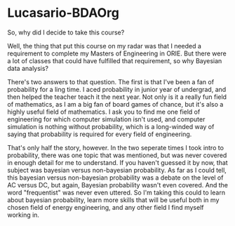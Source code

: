# Lucasario-BDAOrg

So, why did I decide to take this course?

Well, the thing that put this course on my radar was that I needed a requirement
to complete my Masters of Engineering in ORIE. But there were a lot of classes
that could have fulfilled that requirement, so why Bayesian data analysis?

There's two answers to that question. The first is that I've been a fan of probability
for a ling time. I aced probability in junior year of undergrad, and then helped the
teacher teach it the next year. Not only is it a really fun field of mathematics, as
I am a big fan of board games of chance, but it's also a highly useful field of mathematics. 
I ask you to find me one field of engineering for which computer simulation isn't used,
and computer simulation is nothing without probability, which is a long-winded way of saying
that probability is required for every field of engineering. 

That's only half the story, however. In the two seperate times I took intro to probability, there
was one topic that was mentioned, but was never covered in enough detail for me to understand.
If you haven't guessed it by now, that subject was bayesian versus non-bayesian probability. As far 
as I could tell, this bayesian versus non-bayesian probability was a debate on the level of AC versus
 DC, but again, Bayesian probability wasn't even covered. And the word "frequentist" was 
never even uttered. So I'm taking this could to learn about bayesian probability, learn more skills 
that will be useful both in my chosen field of energy engineering, and any other field I find myself working 
in. 